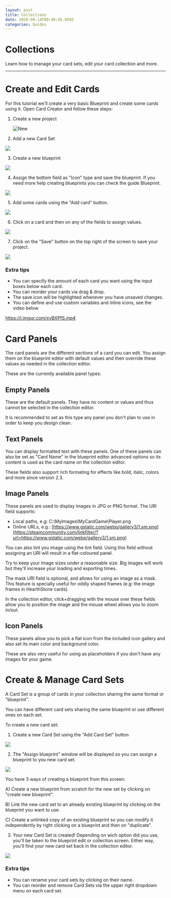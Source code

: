 ```yaml
---
layout: post
title: Collections
date: 2020-09-14T09:49:45.950Z
categories: Guides
---
```

# Collections

Learn how to manage your card sets, edit your card collection and more.

- - -

# Create and Edit Cards

For this tutorial we'll create a very basic Blueprint and create some cards using it. Open Card Creator and follow these steps:

1. Create a new project

   ![New](/img/upload/1.png)
2. Add a new Card Set

![](/img/upload/2.png)

3. Create a new blueprint

![](/img/upload/3.png)

4. Assign the bottom field as "Icon" type and save the blueprint. If you need more help creating blueprints you can check the guide Blueprint.

![](/img/upload/4.gif)

5. Add some cards using the "Add card" button.

![](/img/upload/5.gif)

6. Click on a card and then on any of the fields to assign values.

![](/img/upload/6.gif)

7. Click on the "Save" button on the top right of the screen to save your project.

![](/img/upload/7.png)

### **Extra tips**

* You can specify the amount of each card you want using the input boxes below each card.
* You can reorder your cards via drag & drop.
* The save icon will be highlighted whenever you have unsaved changes.
* You can define and use custom variables and inline icons, see the video below

<https://i.imgur.com/xyBXPfS.mp4>

# Card Panels

The card panels are the different sections of a card you can edit. You assign them on the blueprint editor with default values and then override these values as needed in the collection editor.

These are the currently available panel types:

## Empty Panels

These are the default panels. They have no content or values and thus cannot be selected in the collection editor.

It is recommended to set as this type any panel you don't plan to use in order to keep you design clean.

## Text Panels

You can display formatted text with these panels. One of these panels can also be set as "Card Name" in the blueprint editor advanced options so its content is used as the card name on the collection editor.

These fields also support rich formating for effects like bold, italic, colors and more since version 2.3.

## Image Panels

These panels are used to display images in JPG or PNG format. The URI field supports:

* Local paths, e.g: C:\MyImages\MyCardGame\Player.png
* Online URLs, e.g.: [https://www.gstatic.com/webp/gallery3/1.sm.png](https://steamcommunity.com/linkfilter/?url=https://www.gstatic.com/webp/gallery3/1.sm.png)

You can also tint you image using the tint field. Using this field without assigning an URI will result in a flat-coloured panel.

Try to keep your image sizes under a reasonable size. Big images will work but they'll increase your loading and exporting times.

The mask URI field is optional, and allows for using an image as a mask. This feature is specially useful for oddly shaped frames (e.g: the image frames in HearthStone cards).

In the collection editor, click+dragging with the mouse over these fields allow you to position the image and the mouse wheel allows you to zoom in/out.

## Icon Panels

These panels allow you to pick a flat icon from the included icon gallery and also set its main color and background color.

These are also very useful for using as placeholders if you don't have any images for your game.

# Create & Manage Card Sets

A Card Set is a group of cards in your collection sharing the same format or "blueprint".

You can have different card sets sharing the same blueprint or use different ones on each set.

To create a new card set:

1. Create a new Card Set using the "Add Card Set" button



![](/img/upload/8.png)

2. The "Assign blueprint" window will be displayed so you can assign a blueprint to you new card set.

![](/img/upload/9.png)

You have 3 ways of creating a blueprint from this screen:

A) Create a new blueprint from scratch for the new set by clicking on "create new blueprint".

B) Link the new card set to an already existing blueprint by clicking on the blueprint you want to use.

C) Create a unlinked copy of an existing blueprint so you can modify it independently by right clicking on a blueprint and then on "duplicate".

3. Your new Card Set is created! Depending on wich option did you use, you'll be taken to the blueprint edit or collection screen. Either way, you'll find your new card set back in the collection editor.

![](/img/upload/10.gif)

### **Extra tips**

* You can rename your card sets by clicking on their name.
* You can reorder and remove Card Sets via the upper right dropdown menu on each card set.